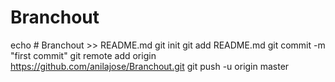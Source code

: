 # Branchout

echo # Branchout >> README.md
git init
git add README.md
git commit -m "first commit"
git remote add origin https://github.com/anilajose/Branchout.git
git push -u origin master
